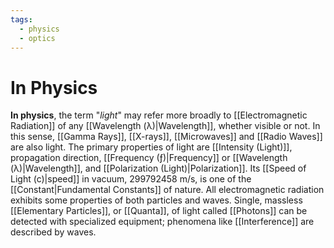 ```yaml
---
tags:
  - physics
  - optics
---
```

# In Physics
**In physics**, the term "*light*" may refer more broadly to [[Electromagnetic Radiation]] of any [[Wavelength (λ)|Wavelength]], whether visible or not. In this sense, [[Gamma Rays]], [[X-rays]], [[Microwaves]] and [[Radio Waves]] are also light. The primary properties of light are [[Intensity (Light)]], propagation direction, [[Frequency (ƒ)|Frequency]] or [[Wavelength (λ)|Wavelength]], and [[Polarization (Light)|Polarization]]. Its [[Speed of Light (c)|speed]] in vacuum, 299792458 m/s, is one of the [[Constant|Fundamental Constants]] of nature. All electromagnetic radiation exhibits some properties of both particles and waves. Single, massless [[Elementary Particles]], or [[Quanta]], of light called [[Photons]] can be detected with specialized equipment; phenomena like [[Interference]] are described by waves. 

